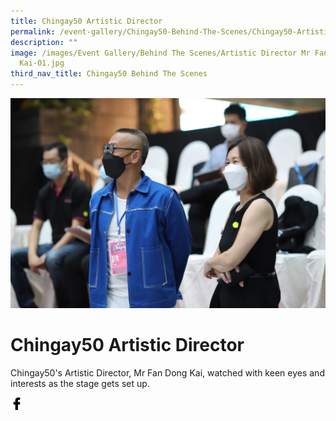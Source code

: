 ```yaml
---
title: Chingay50 Artistic Director
permalink: /event-gallery/Chingay50-Behind-The-Scenes/Chingay50-Artistic-D
description: ""
image: /images/Event Gallery/Behind The Scenes/Artistic Director Mr Fan Dong
  Kai-01.jpg
third_nav_title: Chingay50 Behind The Scenes
---
```

![Artistic Director Mr Fan Dong Kai](/images/Event%20Gallery/Behind%20The%20Scenes/Artistic%20Director%20Mr%20Fan%20Dong%20Kai-01.jpg)
# **Chingay50 Artistic Director**

Chingay50's Artistic Director, Mr Fan Dong Kai, watched with keen eyes and interests as the stage gets set up.

<a href="http://www.facebook.com/sharer.php?u=http://www.chingay.gov.sg/image/event-gallery/Chingay50-Artistic-Director" style="float:left;">
	<img src="/images/facebook.png" style="width:auto;height:20px;">
</a>